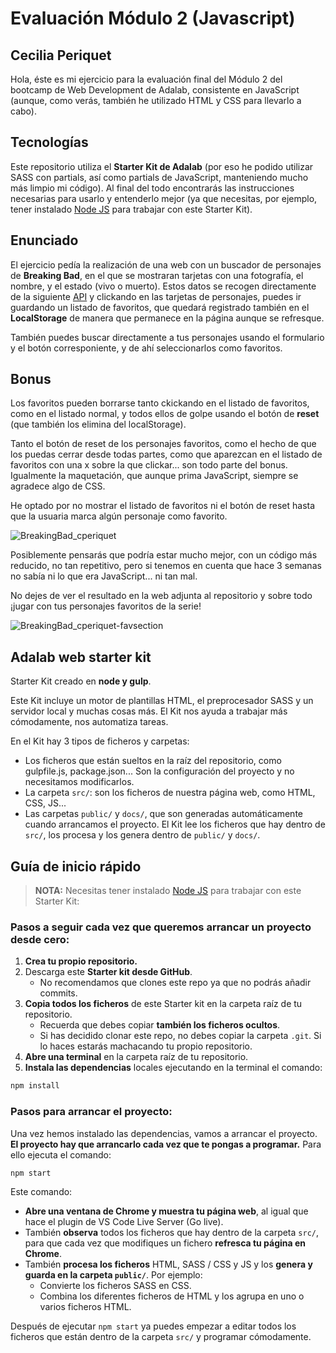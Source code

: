 # Evaluación Módulo 2 (Javascript)

## Cecilia Periquet

Hola, éste es mi ejercicio para la evaluación final del Módulo 2 del bootcamp de Web Development de Adalab, consistente en JavaScript (aunque, como verás, también he utilizado HTML y CSS para llevarlo a cabo).

## Tecnologías

Este repositorio utiliza el **Starter Kit de Adalab** (por eso he podido utilizar SASS con partials, así como partials de JavaScript, manteniendo mucho más limpio mi código).
Al final del todo encontrarás las instrucciones necesarias para usarlo y entenderlo mejor (ya que necesitas, por ejemplo, tener instalado [Node JS](https://nodejs.org/) para trabajar con este Starter Kit).

## Enunciado

El ejercicio pedía la realización de una web con un buscador de personajes de **Breaking Bad**, en el que se mostraran tarjetas con una fotografía, el nombre, y el estado (vivo o muerto).
Estos datos se recogen directamente de la siguiente [API](https://breakingbadapi.com/) y clickando en las tarjetas de personajes, puedes ir guardando un listado de favoritos, que quedará registrado también en el **LocalStorage** de manera que permanece en la página aunque se refresque.

También puedes buscar directamente a tus personajes usando el formulario y el botón corresponiente, y de ahí seleccionarlos como favoritos.

## Bonus

Los favoritos pueden borrarse tanto ckickando en el listado de favoritos, como en el listado normal, y todos ellos de golpe usando el botón de **reset** (que también los elimina del localStorage).

Tanto el botón de reset de los personajes favoritos, como el hecho de que los puedas cerrar desde todas partes, como que aparezcan en el listado de favoritos con una x sobre la que clickar... son todo parte del bonus. Igualmente la maquetación, que aunque prima JavaScript, siempre se agradece algo de CSS.

He optado por no mostrar el listado de favoritos ni el botón de reset hasta que la usuaria marca algún personaje como favorito.

![BreakingBad_cperiquet](https://user-images.githubusercontent.com/112966265/201921222-2797f043-1428-4e71-ae8e-bee39c29c8d2.png)

Posiblemente pensarás que podría estar mucho mejor, con un código más reducido, no tan repetitivo, pero si tenemos en cuenta que hace 3 semanas no sabía ni lo que era JavaScript... ni tan mal.

No dejes de ver el resultado en la web adjunta al repositorio y sobre todo ¡jugar con tus personajes favoritos de la serie!

![BreakingBad_cperiquet-favsection](https://user-images.githubusercontent.com/112966265/201921518-c6d97f87-604c-4936-9414-35c9e1167ad4.png)

## Adalab web starter kit

Starter Kit creado en **node y gulp**.

Este Kit incluye un motor de plantillas HTML, el preprocesador SASS y un servidor local y muchas cosas más. El Kit nos ayuda a trabajar más cómodamente, nos automatiza tareas.

En el Kit hay 3 tipos de ficheros y carpetas:

- Los ficheros que están sueltos en la raíz del repositorio, como gulpfile.js, package.json... Son la configuración del proyecto y no necesitamos modificarlos.
- La carpeta `src/`: son los ficheros de nuestra página web, como HTML, CSS, JS...
- Las carpetas `public/` y `docs/`, que son generadas automáticamente cuando arrancamos el proyecto. El Kit lee los ficheros que hay dentro de `src/`, los procesa y los genera dentro de `public/` y `docs/`.

## Guía de inicio rápido

> **NOTA:** Necesitas tener instalado [Node JS](https://nodejs.org/) para trabajar con este Starter Kit:

### Pasos a seguir cada vez que queremos arrancar un proyecto desde cero:

1. **Crea tu propio repositorio.**
1. Descarga este **Starter kit desde GitHub**.
   - No recomendamos que clones este repo ya que no podrás añadir commits.
1. **Copia todos los ficheros** de este Starter kit en la carpeta raíz de tu repositorio.
   - Recuerda que debes copiar **también los ficheros ocultos**.
   - Si has decidido clonar este repo, no debes copiar la carpeta `.git`. Si lo haces estarás machacando tu propio repositorio.
1. **Abre una terminal** en la carpeta raíz de tu repositorio.
1. **Instala las dependencias** locales ejecutando en la terminal el comando:

```bash
npm install
```

### Pasos para arrancar el proyecto:

Una vez hemos instalado las dependencias, vamos a arrancar el proyecto. **El proyecto hay que arrancarlo cada vez que te pongas a programar.** Para ello ejecuta el comando:

```bash
npm start
```

Este comando:

- **Abre una ventana de Chrome y muestra tu página web**, al igual que hace el plugin de VS Code Live Server (Go live).
- También **observa** todos los ficheros que hay dentro de la carpeta `src/`, para que cada vez que modifiques un fichero **refresca tu página en Chrome**.
- También **procesa los ficheros** HTML, SASS / CSS y JS y los **genera y guarda en la carpeta `public/`**. Por ejemplo:
  - Convierte los ficheros SASS en CSS.
  - Combina los diferentes ficheros de HTML y los agrupa en uno o varios ficheros HTML.

Después de ejecutar `npm start` ya puedes empezar a editar todos los ficheros que están dentro de la carpeta `src/` y programar cómodamente.

